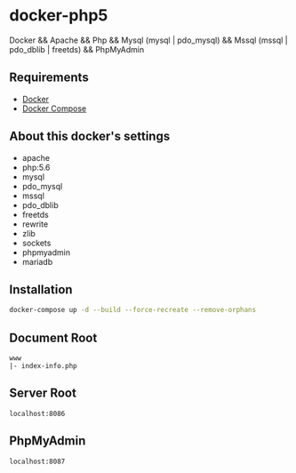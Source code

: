 # docker-php5

Docker && Apache && Php && Mysql (mysql | pdo_mysql) && Mssql (mssql | pdo_dblib | freetds) && PhpMyAdmin

## Requirements

* [Docker](https://www.docker.com/)
* [Docker Compose](https://docs.docker.com/compose/)

## About this docker's settings

- apache
- php:5.6
- mysql
- pdo_mysql
- mssql
- pdo_dblib
- freetds
- rewrite
- zlib
- sockets
- phpmyadmin
- mariadb

## Installation

```bash
docker-compose up -d --build --force-recreate --remove-orphans
```

## Document Root

```
www
|- index-info.php
```

## Server Root

```
localhost:8086
```

## PhpMyAdmin

```
localhost:8087
```
